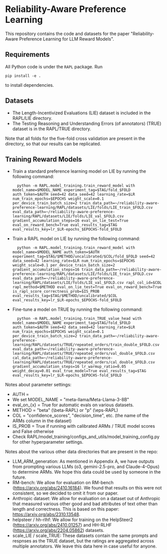 # Reliability-Aware Preference Learning
This repository contains the code and datasets for the paper "Reliability-Aware Preference Learning for LLM Reward Models".

## Requirements

All Python code is under the `RAPL` package. Run

    pip install -e .

to install dependencies. 

## Datasets
- The Length-Incentivized Evaluations (LIE) dataset is included in the RAPL/LIE directory.
- The Testing Reasoning and Understanding Errors (of annotators) (TRUE) dataset is in the RAPL/TRUE directory.

Note that all folds for the five-fold cross validation are present in the directory, so that our results can be replicated.

## Training Reward Models
- Train a standard preference learning model on LIE by running the following command:

        python -m RAPL.model_training.train_reward_model with model_name=$MODEL_NAME experiment_tag=$TAG/fold_$FOLD auth_token=$AUTH seed=42 data_seed=42 learning_rate=$LR num_train_epochs=$EPOCHS weight_scale=0.1 per_device_train_batch_size=2 train_data_path=~/reliability-aware-preference-learning/RAPL/datasets/LIE/folds/LIE_train_$FOLD.csv eval_data_path=~/reliability-aware-preference-learning/RAPL/datasets/LIE/folds/LIE_val_$FOLD.csv gradient_accumulation_steps=16 eval_on_lie_test=True eval_on_reward_bench=True eval_results_tag=$TAG eval_results_key=lr_$LR-epochs_$EPOCHS-fold_$FOLD

- Train a RAPL model on LIE by running the following command:
  
        python -m RAPL.model_training.train_reward_model with model_name=$MODEL_NAME auth_token=$AUTH experiment_tag=$TAG/$METHOD/uncalibrated/$COL/fold_$FOLD seed=42 data_seed=42 learning_rate=$LR num_train_epochs=$EPOCHS weight_scale=0.1 per_device_train_batch_size=2 gradient_accumulation_steps=16 train_data_path=~/reliability-aware-preference-learning/RAPL/datasets/LIE/folds/LIE_train_$FOLD.csv eval_data_path=~/reliability-aware-preference-learning/RAPL/datasets/LIE/folds/LIE_val_$FOLD.csv rapl_col_id=$COL rapl_method=$METHOD eval_on_lie_test=True eval_on_reward_bench=True is_rapl_score_correctness_prob=$IS_PROB eval_results_tag=$TAG/$METHOD/uncalibrated/$COL eval_results_key=lr_$LR-epochs_$EPOCHS-fold_$FOLD

- Fine-tune a model on TRUE by running the following command:

        python -m RAPL.model_training.train_TRUE_value_head with model_name=$MODEL_NAME experiment_tag=$TAG/fold_$FOLD auth_token=$AUTH seed=42 data_seed=42 learning_rate=$LR num_train_epochs=$EPOCHS weight_scale=0.1 per_device_train_batch_size=2 train_data_path=~/reliability-aware-preference-learning/RAPL/datasets/TRUE/repeated_orders/train_double_$FOLD.csv eval_data_path=~/reliability-aware-preference-learning/RAPL/datasets/TRUE/repeated_orders/val_double_$FOLD.csv cal_data_path=~/reliability-aware-preference-learning/RAPL/datasets/TRUE/repeated_orders/cal_double_$FOLD.csv gradient_accumulation_steps=16 lr_warmup_ratio=0.05 weight_decay=0.01 eval_true_model=True eval_results_tag=$TAG eval_results_key=lr_$LR-epochs_$EPOCHS-fold_$FOLD

Notes about parameter settings:
- AUTH = <token from huggingface>
- We set MODEL_NAME = "meta-llama/Meta-Llama-3-8B"
- eval_on_{x} = True for automatic evals on various datasets.
- METHOD = "beta" (\beta-RAPL) or "p" (\eps-RAPL)
- COL = "confidence_scores", "decision_time", etc. (the name of the ARMs column in the dataset)
- IS_PROB = True if running with calibrated ARMs / TRUE model scores and False otherwise
- Check RAPL/model_training/configs_and_utils/model_training_config.py for other hyperparameter settings.

Notes about the various other data directories that are present in the repo:
- LLM_ARM_generation: As mentioned in Appendix A, we have outputs from prompting various LLMs (o3, gemini-2.5-pro, and Claude-4-Opus) to determine ARMs. We hope this data could be used by someone in the future.
- RM-bench: We allow for evaluation on RM-bench (https://arxiv.org/abs/2410.16184). We found that results on this were not consistent, so we decided to omit it from our paper.
- Anthropic dataset: We allow for evaluation on a dataset out of Anthropic that measured various other good and bad attributes of text other than length and correctness. This is based on this paper: https://arxiv.org/abs/2310.13548.
- helpsteer / hh-rlhf: We allow for training on the HelpSteer2 (https://arxiv.org/abs/2410.01257) and HH-RLHF (https://arxiv.org/abs/2204.05862) datasets.
- scale_LIE / scale_TRUE: These datasets contain the same prompts and respnses as the TRUE dataset, but the ratings are aggregated across multiple annotators. We leave this data here in case useful for anyone.
